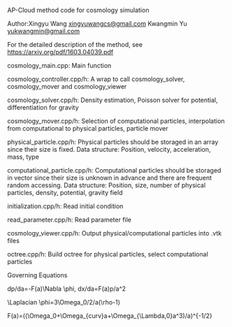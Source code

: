 AP-Cloud method code for cosmology simulation

Author:Xingyu Wang <xingyuwangcs@gmail.com> Kwangmin Yu <yukwangmin@gmail.com>

For the detailed description of the method, see <https://arxiv.org/pdf/1603.04039.pdf>

cosmology_main.cpp: Main function

cosmology_controller.cpp/h: A wrap to call cosmology_solver, cosmology_mover and cosmology_viewer

cosmology_solver.cpp/h: Density estimation, Poisson solver for potential, differentiation for gravity

cosmology_mover.cpp/h: Selection of computational particles, interpolation from computational to physical particles, particle mover

physical_particle.cpp/h: Physical particles should be storaged in an array since their size is fixed. Data structure: Position, velocity, acceleration, mass, type

computational_particle.cpp/h: Computational particles should be storaged in vector since their size is unknown in advance and there are frequent random accessing. Data structure: Position, size, number of physical particles, density, potential, gravity field

initialization.cpp/h: Read initial condition

read_parameter.cpp/h: Read parameter file

cosmology_viewer.cpp/h: Output physical/computational particles into .vtk files

octree.cpp/h: Build octree for physical particles, select computational particles


Governing Equations

dp/da=-F(a)\Nabla \phi, dx/da=F(a)p/a^2

\Laplacian \phi=3\Omega_0/2/a(\rho-1)

F(a)=((\Omega_0+\Omega_{curv}a+\Omega_{\Lambda,0}a^3)/a)^{-1/2}
